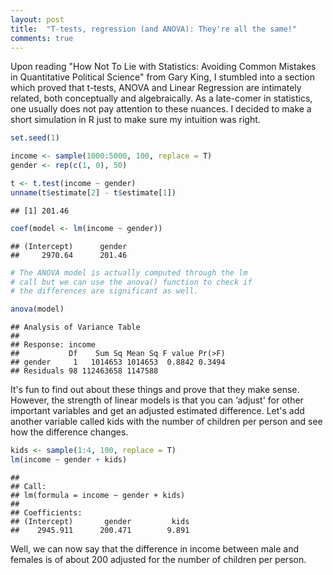 ```yaml
---
layout: post
title:  "T-tests, regression (and ANOVA): They're all the same!"
comments: true
---
```


Upon reading "How Not To Lie with Statistics: Avoiding Common Mistakes in Quantitative Political Science" from Gary King, I stumbled into a section which proved that t-tests, ANOVA and Linear Regression are intimately related, both conceptually and algebraically. As a late-comer in statistics, one usually does not pay attention to these nuances. I decided to make a short simulation in R just to make sure my intuition was right.


```r
set.seed(1)

income <- sample(1000:5000, 100, replace = T)
gender <- rep(c(1, 0), 50)
```


```r
t <- t.test(income ~ gender)
unname(t$estimate[2] - t$estimate[1])
```

```
## [1] 201.46
```


```r
coef(model <- lm(income ~ gender))
```

```
## (Intercept)      gender 
##     2970.64      201.46
```


```r
# The ANOVA model is actually computed through the lm
# call but we can use the anova() function to check if
# the differences are significant as well.

anova(model)
```

```
## Analysis of Variance Table
## 
## Response: income
##           Df    Sum Sq Mean Sq F value Pr(>F)
## gender     1   1014653 1014653  0.8842 0.3494
## Residuals 98 112463658 1147588
```

It's fun to find out about these things and prove that they make sense. However, the strength of linear models is that you can ‘adjust' for other important variables and get an adjusted estimated difference. Let's add another variable called kids with the number of children per person and see how the difference changes.


```r
kids <- sample(1:4, 100, replace = T)
lm(income ~ gender + kids)
```

```
## 
## Call:
## lm(formula = income ~ gender + kids)
## 
## Coefficients:
## (Intercept)       gender         kids  
##    2945.911      200.471        9.891
```

Well, we can now say that the difference in income between male and females is of about 200 adjusted for the number of children per person.
